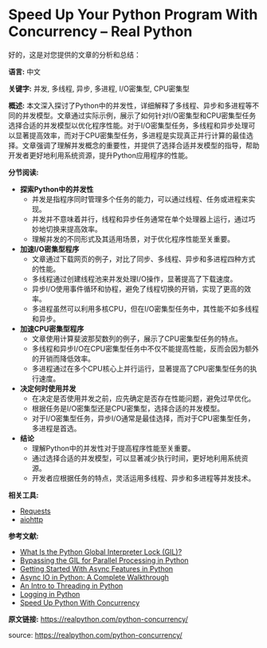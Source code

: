 # Speed Up Your Python Program With Concurrency – Real Python 

好的，这是对您提供的文章的分析和总结：

**语言:** 中文

**关键字:** 并发, 多线程, 异步, 多进程, I/O密集型, CPU密集型

**概述:**
本文深入探讨了Python中的并发性，详细解释了多线程、异步和多进程等不同的并发模型。文章通过实际示例，展示了如何针对I/O密集型和CPU密集型任务选择合适的并发模型以优化程序性能。对于I/O密集型任务，多线程和异步处理可以显著提高效率，而对于CPU密集型任务，多进程是实现真正并行计算的最佳选择。文章强调了理解并发概念的重要性，并提供了选择合适并发模型的指导，帮助开发者更好地利用系统资源，提升Python应用程序的性能。

**分节阅读:**

*   **探索Python中的并发性**
    *   并发是指程序同时管理多个任务的能力，可以通过线程、任务或进程来实现。
    *   并发并不意味着并行，线程和异步任务通常在单个处理器上运行，通过巧妙地切换来提高效率。
    *   理解并发的不同形式及其适用场景，对于优化程序性能至关重要。
*   **加速I/O密集型程序**
    *   文章通过下载网页的例子，对比了同步、多线程、异步和多进程四种方式的性能。
    *   多线程通过创建线程池来并发处理I/O操作，显著提高了下载速度。
    *   异步I/O使用事件循环和协程，避免了线程切换的开销，实现了更高的效率。
    *   多进程虽然可以利用多核CPU，但在I/O密集型任务中，其性能不如多线程和异步。
*   **加速CPU密集型程序**
    *   文章使用计算斐波那契数列的例子，展示了CPU密集型任务的特点。
    *   多线程和异步I/O在CPU密集型任务中不仅不能提高性能，反而会因为额外的开销而降低效率。
    *   多进程通过在多个CPU核心上并行运行，显著提高了CPU密集型任务的执行速度。
*   **决定何时使用并发**
    *   在决定是否使用并发之前，应先确定是否存在性能问题，避免过早优化。
    *   根据任务是I/O密集型还是CPU密集型，选择合适的并发模型。
    *   对于I/O密集型任务，异步I/O通常是最佳选择，而对于CPU密集型任务，多进程是首选。
*   **结论**
    *   理解Python中的并发性对于提高程序性能至关重要。
    *   通过选择合适的并发模型，可以显著减少执行时间，更好地利用系统资源。
    *   开发者应根据任务的特点，灵活运用多线程、异步和多进程等并发技术。

**相关工具:**

*   [Requests](https://realpython.com/python-requests/)
*   [aiohttp](https://aiohttp.readthedocs.io/en/stable/)

**参考文献:**

*   [What Is the Python Global Interpreter Lock (GIL)?](https://realpython.com/python-gil/)
*   [Bypassing the GIL for Parallel Processing in Python](https://realpython.com/python-parallel-processing/)
*   [Getting Started With Async Features in Python](https://realpython.com/python-async-features/)
*   [Async IO in Python: A Complete Walkthrough](https://realpython.com/async-io-python/)
*   [An Intro to Threading in Python](https://realpython.com/intro-to-python-threading/)
*   [Logging in Python](https://realpython.com/python-logging/)
*   [Speed Up Python With Concurrency](https://realpython.com/courses/speed-python-concurrency/)

**原文链接:** https://realpython.com/python-concurrency/


source: https://realpython.com/python-concurrency/